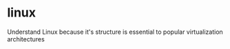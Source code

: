 # linux
Understand Linux because it's structure is essential to popular virtualization architectures
